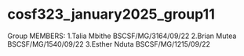 # cosf323_january2025_group11
Group MEMBERS:
1.Talia Mbithe   BSCSF/MG/3164/09/22
2.Brian Mutea    BSCSF/MG/1540/09/22
3.Esther Nduta   BSCSF/MG/1215/09/22